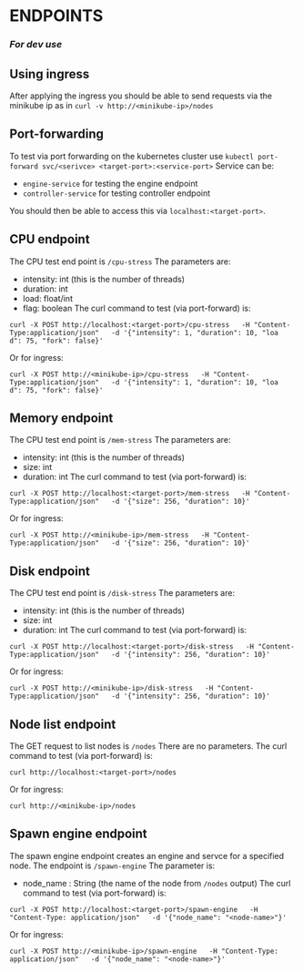 # ENDPOINTS #
### *For dev use* ###

## Using ingress ##

After applying the ingress you should be able to send requests via the minikube ip as in ```curl -v http://<minikube-ip>/nodes```

## Port-forwarding ##
To test via port forwarding on the kubernetes cluster use ```kubectl port-forward svc/<serivce> <target-port>:<service-port>```
Service can be:
- ```engine-service``` for testing the engine endpoint
- ```controller-service``` for testing controller endpoint

You should then be able to access this via ```localhost:<target-port>```. 

## CPU endpoint ##
The CPU test end point is ```/cpu-stress```
The parameters are:
- intensity: int (this is the number of threads)
- duration: int
- load: float/int
- flag: boolean
The curl command to test (via port-forward) is:
```
curl -X POST http://localhost:<target-port>/cpu-stress   -H "Content-Type:application/json"   -d '{"intensity": 1, "duration": 10, "loa
d": 75, "fork": false}'
```
Or for ingress:
```
curl -X POST http://<minikube-ip>/cpu-stress   -H "Content-Type:application/json"   -d '{"intensity": 1, "duration": 10, "loa
d": 75, "fork": false}'
```
## Memory endpoint ##
The CPU test end point is ```/mem-stress```
The parameters are:
- intensity: int (this is the number of threads)
- size: int
- duration: int
The curl command to test (via port-forward) is:
```
curl -X POST http://localhost:<target-port>/mem-stress   -H "Content-Type:application/json"   -d '{"size": 256, "duration": 10}'
```
Or for ingress:
```
curl -X POST http://<minikube-ip>/mem-stress   -H "Content-Type:application/json"   -d '{"size": 256, "duration": 10}'
```
## Disk endpoint ##
The CPU test end point is ```/disk-stress```
The parameters are:
- intensity: int (this is the number of threads)
- size: int
- duration: int
The curl command to test (via port-forward) is:
```
curl -X POST http://localhost:<target-port>/disk-stress   -H "Content-Type:application/json"   -d '{"intensity": 256, "duration": 10}'
```
Or for ingress:
```
curl -X POST http://<minikube-ip>/disk-stress   -H "Content-Type:application/json"   -d '{"intensity": 256, "duration": 10}'
```

## Node list endpoint ##
The GET request to list nodes is ```/nodes```
There are no parameters.
The curl command to test (via port-forward) is:
```
curl http://localhost:<target-port>/nodes
```
Or for ingress:
```
curl http://<minikube-ip>/nodes
```

## Spawn engine endpoint ##
The spawn engine endpoint creates an engine and servce for a specified node. The endpoint is ```/spawn-engine```
The parameter is:
- node_name : String (the name of the node from ```/nodes``` output)
The curl command to test (via port-forward) is:
```
curl -X POST http://localhost:<target-port>/spawn-engine   -H "Content-Type: application/json"   -d '{"node_name": "<node-name>"}'
```
Or for ingress:
```
curl -X POST http://<minikube-ip>/spawn-engine   -H "Content-Type: application/json"   -d '{"node_name": "<node-name>"}'
```




